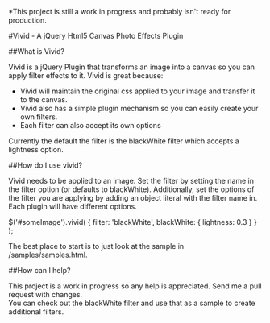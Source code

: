 *This project is still a work in progress and probably isn't ready for production.

#Vivid - A jQuery Html5 Canvas Photo Effects Plugin

##What is Vivid?

Vivid is a jQuery Plugin that transforms an image into a canvas so you can apply filter effects to it.
Vivid is great because:

- Vivid will maintain the original css applied to your image and transfer it to the canvas.
- Vivid also has a simple plugin mechanism so you can easily create your own filters.  
- Each filter can also accept its own options

Currently the default the filter is the blackWhite filter which accepts a lightness option.

##How do I use vivid?

Vivid needs to be applied to an image.  Set the filter by setting the name in the filter option (or defaults to blackWhite).
Additionally, set the options of the filter you are applying by adding an object literal with the filter name in.  Each plugin
will have different options.

 $('#someImage').vivid(
	{
		filter: 'blackWhite',
		blackWhite: {
			lightness: 0.3
		}
	}
 );

The best place to start is to just look at the sample in /samples/samples.html.

##How can I help?

This project is a work in progress so any help is appreciated.  Send me a pull request with changes.  
You can check out the blackWhite filter and use that as a sample to create additional filters.